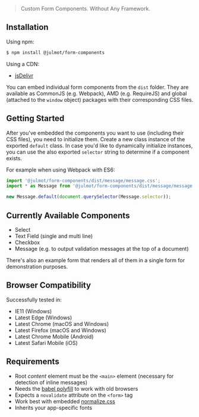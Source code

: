 > Custom Form Components. Without Any Framework.

## Installation

Using npm:

```bash
$ npm install @julmot/form-components
```

Using a CDN:

- [jsDelivr](https://www.jsdelivr.com/package/npm/@julmot/form-components?path=dist)

You can embed individual form components from the `dist` folder. They are available as CommonJS (e.g. Webpack), AMD (e.g. RequireJS) and global (attached to the `window` object) packages with their corresponding CSS files.

## Getting Started

After you've embedded the components you want to use (including their CSS files), you need to initialize them. Create a new class instance of the exported `default` class. In case you'd like to dynamically initialize instances, you can use the also exported `selector` string to determine if a component exists.

For example when using Webpack with ES6:

```js
import '@julmot/form-components/dist/message/message.css';
import * as Message from '@julmot/form-components/dist/message/message';

new Message.default(document.querySelector(Message.selector));
```

## Currently Available Components

- Select
- Text Field (single and multi line)
- Checkbox
- Message (e.g. to output validation messages at the top of a document)

There's also an example form that renders all of them in a single form for demonstration purposes.

## Browser Compatibility

Successfully tested in:

- IE11 (Windows)
- Latest Edge (Windows)
- Latest Chrome (macOS and Windows)
- Latest Firefox (macOS and Windows)
- Latest Chrome Mobile (Android)
- Latest Safari Mobile (iOS)

## Requirements

- Root _content_ element must be the `<main>` element (necessary for detection of inline messages)
- Needs the [babel polyfill](https://babeljs.io/docs/usage/polyfill/) to work with old browsers
- Expects a `novalidate` attribute on the `<form>` tag
- Work best with embedded [normalize.css](https://github.com/necolas/normalize.css)
- Inherits your app-specific fonts
